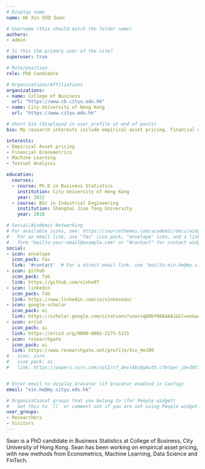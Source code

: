 ```yaml
---
# Display name
name: HE Xin 何欣 Sean

# Username (this should match the folder name)
authors:
- admin

# Is this the primary user of the site?
superuser: true

# Role/position
role: PhD Candidate

# Organizations/Affiliations
organizations:
- name: College of Business
  url: "https://www.cb.cityu.edu.hk"
- name: City University of Hong Kong
  url: "https://www.cityu.edu.hk"

# Short bio (displayed in user profile at end of posts)
bio: My research interests include empirical asset pricing, financial econometrics and machine learning.

interests:
- Empirical Asset pricing
- Financial Econometrics
- Machine Learning
- Textual Analysis

education:
  courses:
  - course: Ph.D in Business Statistics
    institution: City University of Hong Kong
    year: 2022
  - course: BSc in Industrial Engineering
    institution: Shanghai Jiao Tong University
    year: 2018

# Social/Academic Networking
# For available icons, see: https://sourcethemes.com/academic/docs/widgets/#icons
#   For an email link, use "fas" icon pack, "envelope" icon, and a link in the
#   form "mailto:your-email@example.com" or "#contact" for contact widget.
social:
- icon: envelope
  icon_pack: fas
  link: '#contact'  # For a direct email link, use "mailto:xin.he@my.cityu.edu.hk".
- icon: github
  icon_pack: fab
  link: https://github.com/xinhe97
- icon: linkedin
  icon_pack: fab
  link: https://www.linkedin.com/in/xinhesean/
- icon: google-scholar
  icon_pack: ai
  link: https://scholar.google.com/citations?user=qD8bY00AAAAJ&hl=en&authuser=2
- icon: orcid
  icon_pack: ai
  link: https://orcid.org/0000-0002-2275-5215
- icon: researchgate
  icon_pack: ai
  link: https://www.researchgate.net/profile/Xin_He100
# - icon: ssrn
#   icon_pack: ai
#   link: https://papers.ssrn.com/sol3/cf_dev/AbsByAuth.cfm?per_id=3071233


# Enter email to display Gravatar (if Gravatar enabled in Config)
email: "xin.he@my.cityu.edu.hk"

# Organizational groups that you belong to (for People widget)
#   Set this to `[]` or comment out if you are not using People widget.  
user_groups:
- Researchers
- Visitors
---
```


Sean is a PhD candidate in Business Statistics at College of  Business, City University of Hong Kong. Sean has been working on empirical asset pricing, with new methods from Econometrics, Machine Learning, Data Science and FinTech.
